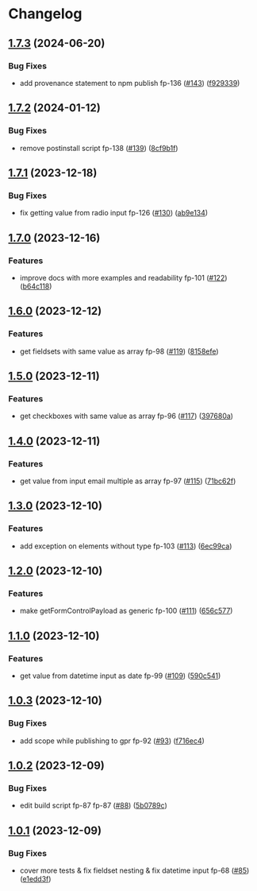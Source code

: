 # Changelog

## [1.7.3](https://github.com/what1s1ove/form-payload/compare/1.7.2...1.7.3) (2024-06-20)


### Bug Fixes

* add provenance statement to npm publish fp-136 ([#143](https://github.com/what1s1ove/form-payload/issues/143)) ([f929339](https://github.com/what1s1ove/form-payload/commit/f9293396238e4c227da3f30f88af89b858fcb5e7))

## [1.7.2](https://github.com/what1s1ove/form-payload/compare/1.7.1...1.7.2) (2024-01-12)


### Bug Fixes

* remove postinstall script fp-138 ([#139](https://github.com/what1s1ove/form-payload/issues/139)) ([8cf9b1f](https://github.com/what1s1ove/form-payload/commit/8cf9b1f4a3126c33755dc634974ef69098952567))

## [1.7.1](https://github.com/what1s1ove/form-payload/compare/1.7.0...1.7.1) (2023-12-18)


### Bug Fixes

* fix getting value from radio input fp-126 ([#130](https://github.com/what1s1ove/form-payload/issues/130)) ([ab9e134](https://github.com/what1s1ove/form-payload/commit/ab9e1349105adbcff8232bf35a83d9a8e31b6d15))

## [1.7.0](https://github.com/what1s1ove/form-payload/compare/1.6.0...1.7.0) (2023-12-16)


### Features

* improve docs with more examples and readability fp-101 ([#122](https://github.com/what1s1ove/form-payload/issues/122)) ([b64c118](https://github.com/what1s1ove/form-payload/commit/b64c118f0bbcb0a1829f397f7fbf35623f006d84))

## [1.6.0](https://github.com/what1s1ove/form-payload/compare/1.5.0...1.6.0) (2023-12-12)


### Features

* get fieldsets with same value as array fp-98 ([#119](https://github.com/what1s1ove/form-payload/issues/119)) ([8158efe](https://github.com/what1s1ove/form-payload/commit/8158efe824ec4f78d60da40089b0804bf439a51f))

## [1.5.0](https://github.com/what1s1ove/form-payload/compare/1.4.0...1.5.0) (2023-12-11)


### Features

* get checkboxes with same value as array fp-96 ([#117](https://github.com/what1s1ove/form-payload/issues/117)) ([397680a](https://github.com/what1s1ove/form-payload/commit/397680a72f355e92f4e13fffbf2cd8e39c25f284))

## [1.4.0](https://github.com/what1s1ove/form-payload/compare/1.3.0...1.4.0) (2023-12-11)


### Features

* get value from input email multiple as array fp-97 ([#115](https://github.com/what1s1ove/form-payload/issues/115)) ([71bc62f](https://github.com/what1s1ove/form-payload/commit/71bc62f2f14cee53b62f622dcdcc1edf6f8d4920))

## [1.3.0](https://github.com/what1s1ove/form-payload/compare/1.2.0...1.3.0) (2023-12-10)


### Features

* add exception on elements without type fp-103 ([#113](https://github.com/what1s1ove/form-payload/issues/113)) ([6ec99ca](https://github.com/what1s1ove/form-payload/commit/6ec99ca6b7ab57cbb7a88562cd6e91effa698541))

## [1.2.0](https://github.com/what1s1ove/form-payload/compare/1.1.0...1.2.0) (2023-12-10)


### Features

* make getFormControlPayload as generic fp-100 ([#111](https://github.com/what1s1ove/form-payload/issues/111)) ([656c577](https://github.com/what1s1ove/form-payload/commit/656c57774b7a601b3a4e903e1219a0c3921346de))

## [1.1.0](https://github.com/what1s1ove/form-payload/compare/1.0.3...1.1.0) (2023-12-10)


### Features

* get value from datetime input as date fp-99 ([#109](https://github.com/what1s1ove/form-payload/issues/109)) ([590c541](https://github.com/what1s1ove/form-payload/commit/590c54161908e577cd579e64244cd9d8972955f4))

## [1.0.3](https://github.com/what1s1ove/form-payload/compare/1.0.2...1.0.3) (2023-12-10)


### Bug Fixes

* add scope while publishing to gpr fp-92 ([#93](https://github.com/what1s1ove/form-payload/issues/93)) ([f716ec4](https://github.com/what1s1ove/form-payload/commit/f716ec432e67e2d7a8584c914654c518d231bb4a))

## [1.0.2](https://github.com/what1s1ove/form-payload/compare/1.0.1...1.0.2) (2023-12-09)


### Bug Fixes

* edit build script fp-87 fp-87 ([#88](https://github.com/what1s1ove/form-payload/issues/88)) ([5b0789c](https://github.com/what1s1ove/form-payload/commit/5b0789c78d0a74d29a8205a53a4a0bd660823178))

## [1.0.1](https://github.com/what1s1ove/form-payload/compare/v1.0.0...1.0.1) (2023-12-09)


### Bug Fixes

* cover more tests & fix fieldset nesting & fix datetime input fp-68 ([#85](https://github.com/what1s1ove/form-payload/issues/85)) ([e1edd3f](https://github.com/what1s1ove/form-payload/commit/e1edd3f69a6631284a37c3fb401f2ac6e0f0ebdf))
